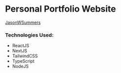 # Personal Portfolio Website
[JasonWSummers](https://jasonwsummers.com/)

### Technologies Used:

- ReactJS
- NextJS
- TailwindCSS
- TypeScript
- NodeJS
